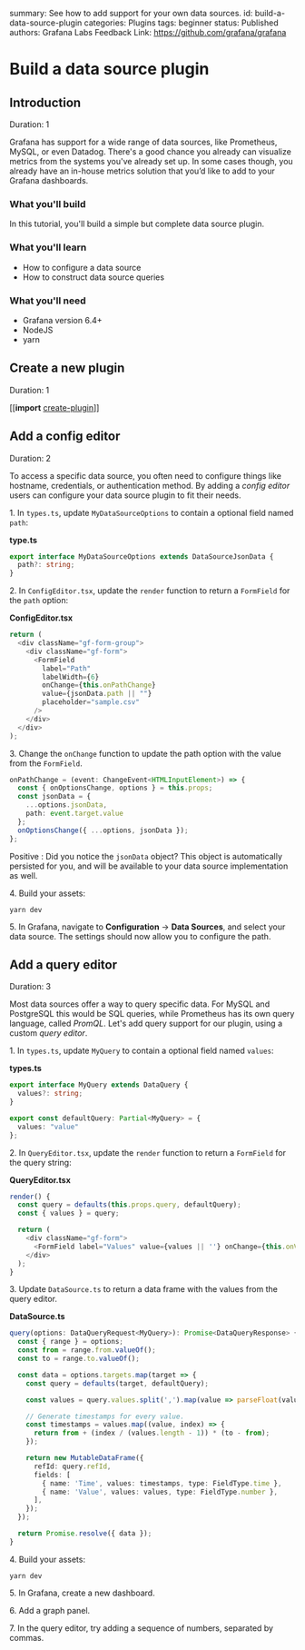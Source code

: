 summary: See how to add support for your own data sources.
id: build-a-data-source-plugin
categories: Plugins
tags: beginner
status: Published
authors: Grafana Labs
Feedback Link: https://github.com/grafana/grafana

# Build a data source plugin

## Introduction

Duration: 1

Grafana has support for a wide range of data sources, like Prometheus, MySQL, or even Datadog. There's a good chance you already can visualize metrics from the systems you've already set up. In some cases though, you already have an in-house metrics solution that you’d like to add to your Grafana dashboards.

### What you'll build

In this tutorial, you'll build a simple but complete data source plugin.

### What you'll learn

- How to configure a data source
- How to construct data source queries

### What you'll need

- Grafana version 6.4+
- NodeJS
- yarn

## Create a new plugin

Duration: 1

[[**import** [create-plugin](shared/create-plugin.md)]]

## Add a config editor

Duration: 2

To access a specific data source, you often need to configure things like hostname, credentials, or authentication method. By adding a _config editor_ users can configure your data source plugin to fit their needs.

1\. In `types.ts`, update `MyDataSourceOptions` to contain a optional field named `path`:

**type.ts**

```ts
export interface MyDataSourceOptions extends DataSourceJsonData {
  path?: string;
}
```

2\. In `ConfigEditor.tsx`, update the `render` function to return a `FormField` for the `path` option:

**ConfigEditor.tsx**

```ts
return (
  <div className="gf-form-group">
    <div className="gf-form">
      <FormField
        label="Path"
        labelWidth={6}
        onChange={this.onPathChange}
        value={jsonData.path || ""}
        placeholder="sample.csv"
      />
    </div>
  </div>
);
```

3\. Change the `onChange` function to update the path option with the value from the `FormField`.

```ts
onPathChange = (event: ChangeEvent<HTMLInputElement>) => {
  const { onOptionsChange, options } = this.props;
  const jsonData = {
    ...options.jsonData,
    path: event.target.value
  };
  onOptionsChange({ ...options, jsonData });
};
```

Positive
: Did you notice the `jsonData` object? This object is automatically persisted for you, and will be available to your data source implementation as well.

4\. Build your assets:

```
yarn dev
```

5\. In Grafana, navigate to **Configuration** -> **Data Sources**, and select your data source. The settings should now allow you to configure the path.

## Add a query editor

Duration: 3

Most data sources offer a way to query specific data. For MySQL and PostgreSQL this would be SQL queries, while Prometheus has its own query language, called _PromQL_. Let's add query support for our plugin, using a custom _query editor_.

1\. In `types.ts`, update `MyQuery` to contain a optional field named `values`:

**types.ts**

```ts
export interface MyQuery extends DataQuery {
  values?: string;
}
```

```ts
export const defaultQuery: Partial<MyQuery> = {
  values: "value"
};
```

2\. In `QueryEditor.tsx`, update the `render` function to return a `FormField` for the query string:

**QueryEditor.tsx**

```ts
render() {
  const query = defaults(this.props.query, defaultQuery);
  const { values } = query;

  return (
    <div className="gf-form">
      <FormField label="Values" value={values || ''} onChange={this.onValuesChange} />
    </div>
  );
}
```

3\. Update `DataSource.ts` to return a data frame with the values from the query editor.

**DataSource.ts**

```ts
query(options: DataQueryRequest<MyQuery>): Promise<DataQueryResponse> {
  const { range } = options;
  const from = range.from.valueOf();
  const to = range.to.valueOf();

  const data = options.targets.map(target => {
    const query = defaults(target, defaultQuery);

    const values = query.values.split(',').map(value => parseFloat(value));

    // Generate timestamps for every value.
    const timestamps = values.map((value, index) => {
      return from + (index / (values.length - 1)) * (to - from);
    });

    return new MutableDataFrame({
      refId: query.refId,
      fields: [
        { name: 'Time', values: timestamps, type: FieldType.time },
        { name: 'Value', values: values, type: FieldType.number },
      ],
    });
  });

  return Promise.resolve({ data });
}
```

4\. Build your assets:

```
yarn dev
```

5\. In Grafana, create a new dashboard.

6\. Add a graph panel.

7\. In the query editor, try adding a sequence of numbers, separated by commas.
